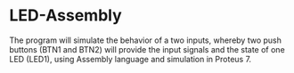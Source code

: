 # LED-Assembly
The program will simulate  the behavior of a two inputs, whereby two push buttons (BTN1 and  BTN2) will provide the input signals and the state of one LED (LED1), using Assembly language and simulation in Proteus 7.
